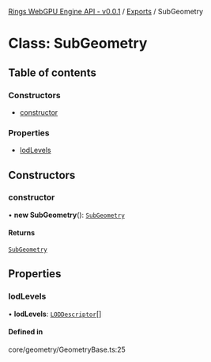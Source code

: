 [Rings WebGPU Engine API - v0.0.1](../README.md) / [Exports](../modules.md) / SubGeometry

# Class: SubGeometry

## Table of contents

### Constructors

- [constructor](SubGeometry.md#constructor)

### Properties

- [lodLevels](SubGeometry.md#lodlevels)

## Constructors

### constructor

• **new SubGeometry**(): [`SubGeometry`](SubGeometry.md)

#### Returns

[`SubGeometry`](SubGeometry.md)

## Properties

### lodLevels

• **lodLevels**: [`LODDescriptor`](../modules.md#loddescriptor)[]

#### Defined in

core/geometry/GeometryBase.ts:25
